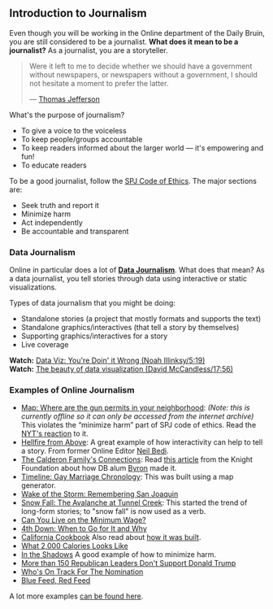 ## Introduction to Journalism
Even though you will be working in the Online department of the Daily Bruin, you are still considered to be a journalist. __What does it mean to be a journalist?__ As a journalist, you are a storyteller.

> Were it left to me to decide whether we should have a government without newspapers, or newspapers without a government, I should not hesitate a moment to prefer the latter.
>
>  — [Thomas Jefferson](https://en.wikiquote.org/wiki/Thomas_Jefferson#1780s)

What's the purpose of journalism?

- To give a voice to the voiceless
- To keep people/groups accountable
- To keep readers informed about the larger world — it's empowering and fun!
- To educate readers

To be a good journalist, follow the [SPJ Code of Ethics](http://www.spj.org/ethicscode.asp). The major sections are:

- Seek truth and report it
- Minimize harm
- Act independently
- Be accountable and transparent

### Data Journalism

Online in particular does a lot of __[Data Journalism](http://stack.dailybruin.com)__. What does that mean? As a data journalist, you tell stories through data using interactive or static visualizations.

Types of data journalism that you might be doing:

- Standalone stories (a project that mostly formats and supports the text)
- Standalone graphics/interactives (that tell a story by themselves)
- Supporting graphics/interactives for a story
- Live coverage

__Watch:__ [Data Viz: You're Doin' it Wrong (Noah Illinksy/5:19)](https://www.youtube.com/watch?v=i93iWza8sG8)  
__Watch:__ [The beauty of data visualization (David McCandless/17:56)](http://www.ted.com/talks/david_mccandless_the_beauty_of_data_visualization?language=en)


### Examples of Online Journalism
- [Map: Where are the gun permits in your neighborhood](http://web.archive.org/web/20150731154625/http://archive.lohud.com/interactive/article/20121223/NEWS01/121221011/Map-Where-gun-permits-your-neighborhood-):
	_(Note: this is currently offline so it can only be accessed from the internet archive)_
	This violates the “minimize harm” part of SPJ code of ethics. Read the [NYT's reaction](http://www.nytimes.com/2013/01/19/nyregion/newspaper-takes-down-map-of-gun-permit-holders.html?_r=0) to it.
- [Hellfire from Above](http://www.tampabay.com/projects/2017/investigations/tampa-electric/big-bend-hellfire-from-above/): A great example of how interactivity can help to tell a story. From former Online Editor [Neil Bedi](http://www.tampabay.com/projects/2017/investigations/tampa-electric/big-bend-hellfire-from-above/).
- [The Calderon Family's Connections](http://graphics.latimes.com/calderon/):
	Read [this article](http://knightlab.northwestern.edu/2015/04/17/how-byron-lutz-untangled-the-calderon-familys-connections-and-what-it-tells-us-about-social-network-analysis/) from the Knight Foundation about how DB alum [Byron](http://blutz.io) made it.
- [Timeline: Gay Marriage Chronology](http://graphics.latimes.com/usmap-gay-marriage-chronology/):
	This was built using a map generator.
- [Wake of the Storm: Remembering San Joaquin](http://yolanda.dailybruin.com/remembering-san-joaquin/)
- [Snow Fall: The Avalanche at Tunnel Creek](http://www.nytimes.com/projects/2012/snow-fall/#/?part=tunnel-creek):
	This started the trend of long-form stories; to "snow fall" is now used as a verb.
- [Can You Live on the Minimum Wage?](http://www.nytimes.com/interactive/2014/02/09/opinion/minimum-wage.html)
- [4th Down: When to Go for It and Why](http://www.nytimes.com/2014/09/05/upshot/4th-down-when-to-go-for-it-and-why.html)
- [California Cookbook](http://recipes.latimes.com/)
	Also read about [how it was built](https://source.opennews.org/en-US/articles/how-we-made-new-california-cookbook/).
- [What 2,000 Calories Looks Like](http://www.nytimes.com/interactive/2014/12/22/upshot/what-2000-calories-looks-like.html)
- [In the Shadows](http://malawi.dailybruin.com/)
	A good example of how to minimize harm.
- [More than 150 Republican Leaders Don't Support Donald Trump](http://www.nytimes.com/interactive/2016/08/29/us/politics/at-least-110-republican-leaders-wont-vote-for-donald-trump-heres-when-they-reached-their-breaking-point.html)
- [Who's On Track For The Nomination](http://projects.fivethirtyeight.com/election-2016/delegate-targets/democrats/)
- [Blue Feed, Red Feed](http://graphics.wsj.com/blue-feed-red-feed/)

A lot more examples [can be found here](http://simp.ly/publish/gzxgH2).

